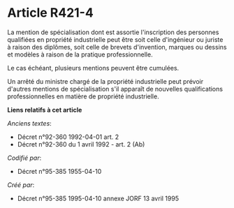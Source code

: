 # Article R421-4

La mention de spécialisation dont est assortie l'inscription des personnes qualifiées en propriété industrielle peut être
soit celle d'ingénieur ou juriste à raison des diplômes, soit celle de brevets d'invention, marques ou dessins et modèles à
raison de la pratique professionnelle.

Le cas échéant, plusieurs mentions peuvent être cumulées.

Un arrêté du ministre chargé de la propriété industrielle peut prévoir d'autres mentions de spécialisation s'il apparaît de
nouvelles qualifications professionnelles en matière de propriété industrielle.

**Liens relatifs à cet article**

_Anciens textes_:

  - Décret n°92-360 1992-04-01 art. 2
  - Décret n°92-360 du 1 avril 1992 - art. 2 (Ab)

_Codifié par_:

  - Décret n°95-385 1955-04-10

_Créé par_:

  - Décret n°95-385 1995-04-10 annexe JORF 13 avril 1995
